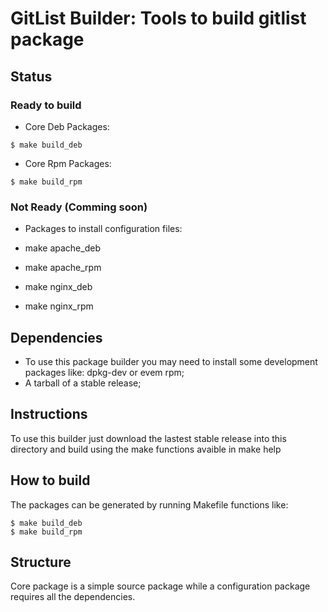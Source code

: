 # GitList Builder: Tools to build gitlist package

## Status

### Ready to build

* Core Deb Packages:
```
$ make build_deb
```

* Core Rpm Packages:
```
$ make build_rpm
```

### Not Ready (Comming soon)

* Packages to install configuration files:

* make apache_deb
* make apache_rpm
* make nginx_deb
* make nginx_rpm

## Dependencies

* To use this package builder you may need to install some development packages like: dpkg-dev or evem rpm;
* A tarball of a stable release;

## Instructions

To use this builder just download the lastest stable release into this directory and build using the make functions avaible in make help

## How to build

The packages can be generated by running Makefile functions like:

```
$ make build_deb
$ make build_rpm
```

## Structure

Core package is a simple source package while a configuration package requires all the dependencies.
